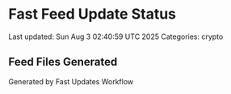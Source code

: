 # Fast Feed Update Status
Last updated: Sun Aug  3 02:40:59 UTC 2025
Categories: crypto

## Feed Files Generated

Generated by Fast Updates Workflow
